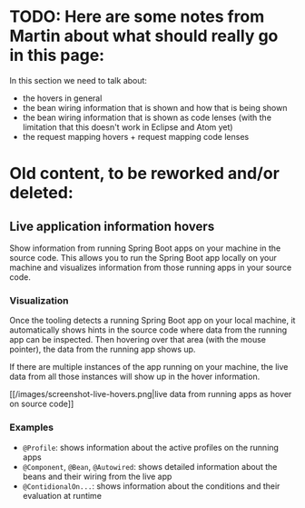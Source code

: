 # TODO: Here are some notes from Martin about what should really go in this page:

In this section we need to talk about:
- the hovers in general
- the bean wiring information that is shown and how that is being shown
- the bean wiring information that is shown as code lenses (with the limitation that this doesn't work in Eclipse and Atom yet)
- the request mapping hovers + request mapping code lenses

# Old content, to be reworked and/or deleted:

## Live application information hovers
Show information from running Spring Boot apps on your machine in the source code. This allows you to run the Spring Boot app locally on your machine and visualizes information from those running apps in your source code.

### Visualization
Once the tooling detects a running Spring Boot app on your local machine, it automatically shows hints in the source code where data from the running app can be inspected. Then hovering over that area (with the mouse pointer), the data from the running app shows up.

If there are multiple instances of the app running on your machine, the live data from all those instances will show up in the hover information.

[[/images/screenshot-live-hovers.png|live data from running apps as hover on source code]]

### Examples
* `@Profile`: shows information about the active profiles on the running apps
* `@Component`, `@Bean`, `@Autowired`: shows detailed information about the beans and their wiring from the live app
* `@ContidionalOn...`: shows information about the conditions and their evaluation at runtime
